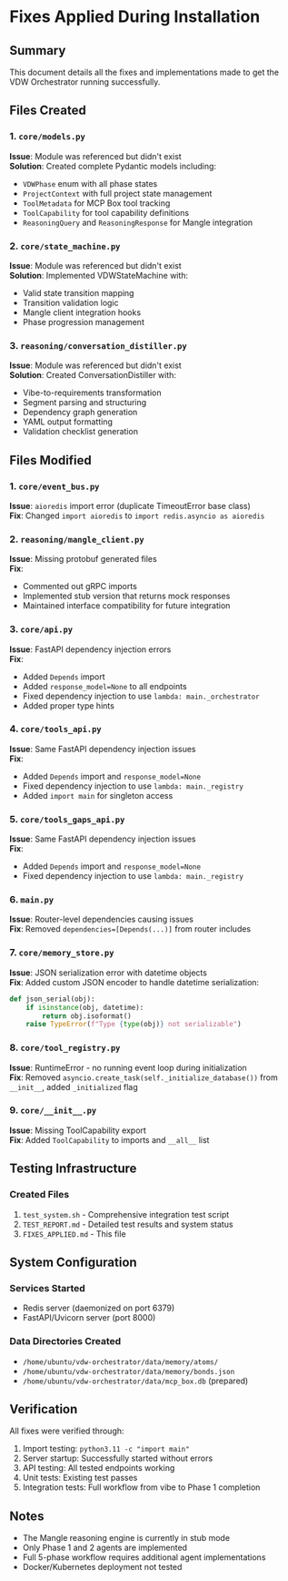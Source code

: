# Fixes Applied During Installation

## Summary
This document details all the fixes and implementations made to get the VDW Orchestrator running successfully.

## Files Created

### 1. `core/models.py`
**Issue**: Module was referenced but didn't exist  
**Solution**: Created complete Pydantic models including:
- `VDWPhase` enum with all phase states
- `ProjectContext` with full project state management
- `ToolMetadata` for MCP Box tool tracking
- `ToolCapability` for tool capability definitions
- `ReasoningQuery` and `ReasoningResponse` for Mangle integration

### 2. `core/state_machine.py`
**Issue**: Module was referenced but didn't exist  
**Solution**: Implemented VDWStateMachine with:
- Valid state transition mapping
- Transition validation logic
- Mangle client integration hooks
- Phase progression management

### 3. `reasoning/conversation_distiller.py`
**Issue**: Module was referenced but didn't exist  
**Solution**: Created ConversationDistiller with:
- Vibe-to-requirements transformation
- Segment parsing and structuring
- Dependency graph generation
- YAML output formatting
- Validation checklist generation

## Files Modified

### 1. `core/event_bus.py`
**Issue**: `aioredis` import error (duplicate TimeoutError base class)  
**Fix**: Changed `import aioredis` to `import redis.asyncio as aioredis`

### 2. `reasoning/mangle_client.py`
**Issue**: Missing protobuf generated files  
**Fix**: 
- Commented out gRPC imports
- Implemented stub version that returns mock responses
- Maintained interface compatibility for future integration

### 3. `core/api.py`
**Issue**: FastAPI dependency injection errors  
**Fix**:
- Added `Depends` import
- Added `response_model=None` to all endpoints
- Fixed dependency injection to use `lambda: main._orchestrator`
- Added proper type hints

### 4. `core/tools_api.py`
**Issue**: Same FastAPI dependency injection issues  
**Fix**:
- Added `Depends` import and `response_model=None`
- Fixed dependency injection to use `lambda: main._registry`
- Added `import main` for singleton access

### 5. `core/tools_gaps_api.py`
**Issue**: Same FastAPI dependency injection issues  
**Fix**:
- Added `Depends` import and `response_model=None`
- Fixed dependency injection to use `lambda: main._registry`

### 6. `main.py`
**Issue**: Router-level dependencies causing issues  
**Fix**: Removed `dependencies=[Depends(...)]` from router includes

### 7. `core/memory_store.py`
**Issue**: JSON serialization error with datetime objects  
**Fix**: Added custom JSON encoder to handle datetime serialization:
```python
def json_serial(obj):
    if isinstance(obj, datetime):
        return obj.isoformat()
    raise TypeError(f"Type {type(obj)} not serializable")
```

### 8. `core/tool_registry.py`
**Issue**: RuntimeError - no running event loop during initialization  
**Fix**: Removed `asyncio.create_task(self._initialize_database())` from `__init__`, added `_initialized` flag

### 9. `core/__init__.py`
**Issue**: Missing ToolCapability export  
**Fix**: Added `ToolCapability` to imports and `__all__` list

## Testing Infrastructure

### Created Files
1. `test_system.sh` - Comprehensive integration test script
2. `TEST_REPORT.md` - Detailed test results and system status
3. `FIXES_APPLIED.md` - This file

## System Configuration

### Services Started
- Redis server (daemonized on port 6379)
- FastAPI/Uvicorn server (port 8000)

### Data Directories Created
- `/home/ubuntu/vdw-orchestrator/data/memory/atoms/`
- `/home/ubuntu/vdw-orchestrator/data/memory/bonds.json`
- `/home/ubuntu/vdw-orchestrator/data/mcp_box.db` (prepared)

## Verification

All fixes were verified through:
1. Import testing: `python3.11 -c "import main"`
2. Server startup: Successfully started without errors
3. API testing: All tested endpoints working
4. Unit tests: Existing test passes
5. Integration tests: Full workflow from vibe to Phase 1 completion

## Notes

- The Mangle reasoning engine is currently in stub mode
- Only Phase 1 and 2 agents are implemented
- Full 5-phase workflow requires additional agent implementations
- Docker/Kubernetes deployment not tested
